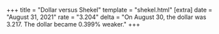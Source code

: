 +++
title = "Dollar versus Shekel"
template = "shekel.html"
[extra]
date = "August 31, 2021"
rate = "3.204"
delta = "On August 30, the dollar was 3.217. The dollar became 0.399% weaker."
+++
